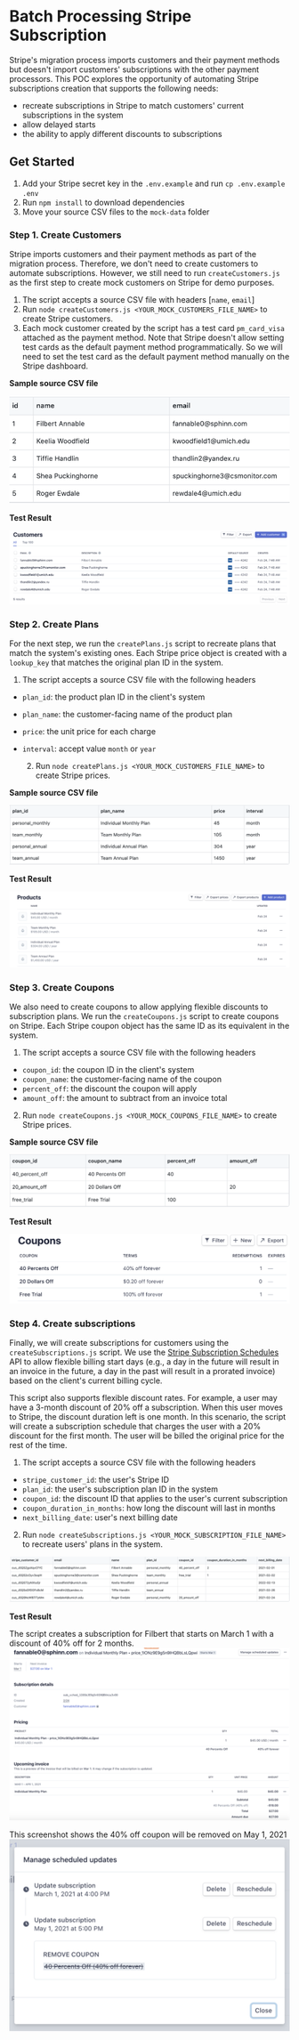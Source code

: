 # Batch Processing Stripe Subscription

Stripe's migration process imports customers and their payment methods but doesn't import customers' subscriptions with the other payment processors. This POC explores the opportunity of automating Stripe subscriptions creation that supports the following needs:

- recreate subscriptions in Stripe to match customers' current subscriptions in the system
- allow delayed starts
- the ability to apply different discounts to subscriptions

## Get Started

1. Add your Stripe secret key in the `.env.example` and run `cp .env.example .env`
2. Run `npm install` to download dependencies
3. Move your source CSV files to the `mock-data` folder

### Step 1. Create Customers

Stripe imports customers and their payment methods as part of the migration process. Therefore, we don't need to create customers to automate subscriptions. However, we still need to run `createCustomers.js` as the first step to create mock customers on Stripe for demo purposes.

1. The script accepts a source CSV file with headers [`name`, `email`]
2. Run `node createCustomers.js <YOUR_MOCK_CUSTOMERS_FILE_NAME>` to create Stripe customers.
3. Each mock customer created by the script has a test card `pm_card_visa` attached as the payment method. Note that Stripe doesn't allow setting test cards as the default payment method programmatically. So we will need to set the test card as the default payment method manually on the Stripe dashboard.

**Sample source CSV file**

![sample mock customer csv](docs/mock-customers-csv-preview.png)

**Test Result**

![create customers test result](docs/create-customers-test-result.png)

### Step 2. Create Plans

For the next step, we run the `createPlans.js` script to recreate plans that match the system's existing ones. Each Stripe price object is created with a `lookup_key` that matches the original plan ID in the system.

1. The script accepts a source CSV file with the following headers

- `plan_id`: the product plan ID in the client's system
- `plan_name`: the customer-facing name of the product plan
- `price`: the unit price for each charge
- `interval`: accept value `month` or `year`

  2. Run `node createPlans.js <YOUR_MOCK_CUSTOMERS_FILE_NAME>` to create Stripe prices.

**Sample source CSV file**

![sample mock plans csv](docs/mock-plans-csv-preview.png)

**Test Result**

![create plans test result](docs/create-plans-test-result.png)

### Step 3. Create Coupons

We also need to create coupons to allow applying flexible discounts to subscription plans. We run the `createCoupons.js` script to create coupons on Stripe. Each Stripe coupon object has the same ID as its equivalent in the system.

1. The script accepts a source CSV file with the following headers

- `coupon_id`: the coupon ID in the client's system
- `coupon_name`: the customer-facing name of the coupon
- `percent_off`: the discount the coupon will apply
- `amount_off`: the amount to subtract from an invoice total

2. Run `node createCoupons.js <YOUR_MOCK_COUPONS_FILE_NAME>` to create Stripe prices.

**Sample source CSV file**

![sample mock coupons csv](docs/mock-coupons-csv-preview.png)

**Test Result**

![create coupons test result](docs/create-coupons-test-result.png)

### Step 4. Create subscriptions

Finally, we will create subscriptions for customers using the `createSubscriptions.js` script. We use the [Stripe Subscription Schedules](https://stripe.com/docs/api/subscription_schedules) API to allow flexible billing start days (e.g., a day in the future will result in an invoice in the future, a day in the past will result in a prorated invoice) based on the client's current billing cycle.

This script also supports flexible discount rates. For example, a user may have a 3-month discount of 20% off a subscription. When this user moves to Stripe, the discount duration left is one month. In this scenario, the script will create a subscription schedule that charges the user with a 20% discount for the first month. The user will be billed the original price for the rest of the time.

1. The script accepts a source CSV file with the following headers

- `stripe_customer_id`: the user's Stripe ID
- `plan_id`: the user's subscription plan ID in the system
- `coupon_id`: the discount ID that applies to the user's current subscription
- `coupon_duration_in_months`: how long the discount will last in months
- `next_billing_date`: user's next billing date

2. Run `node createSubscriptions.js <YOUR_MOCK_SUBSCRIPTION_FILE_NAME>` to recreate users' plans in the system.

![sample mock subscriptions csv](docs/mock-subscriptions-csv-preview.png)

**Test Result**

The script creates a subscription for Filbert that starts on March 1 with a discount of 40% off for 2 months.
![create subscriptions test result](docs/create-subscriptions-test-result.png)

This screenshot shows the 40% off coupon will be removed on May 1, 2021
![create scheduled coupon test result](docs/create-scheduled-coupon.png)
